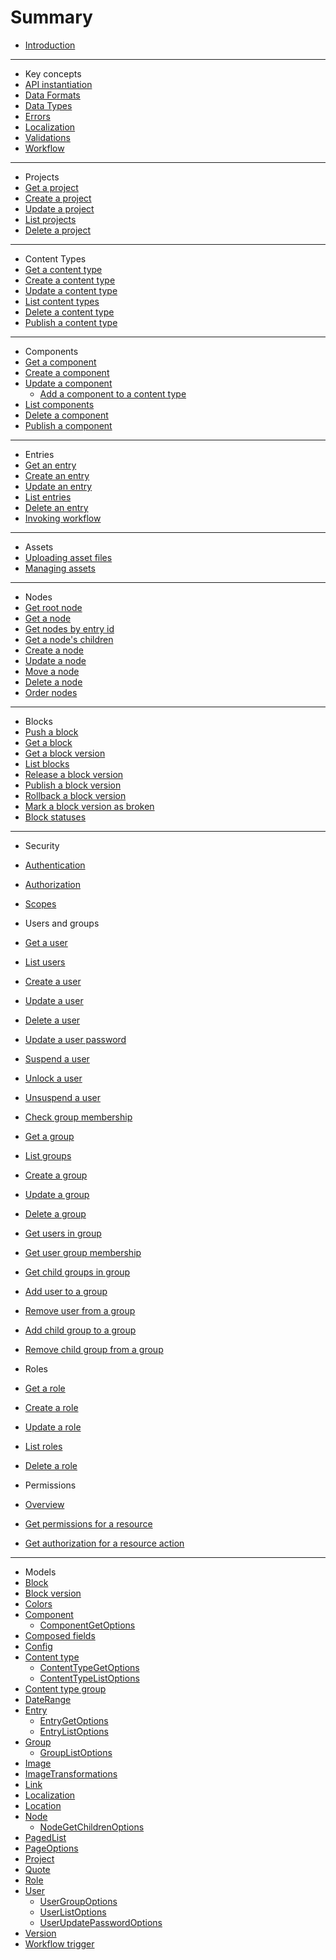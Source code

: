# Summary

* [Introduction](/README.md)

***
* Key concepts
* [API instantiation](key-concepts/api-instantiation.md)
* [Data Formats](/key-concepts/data-formats.md)
* [Data Types](/key-concepts/data-types.md)
* [Errors](/key-concepts/errors.md)
* [Localization](/key-concepts/localization.md)
* [Validations](/key-concepts/validations.md)
* [Workflow](/key-concepts/workflow.md)

***
* Projects
* [Get a project](/projects/get-a-project.md)
* [Create a project](/projects/create-a-project.md)
* [Update a project](/projects/update-a-project.md)
* [List projects](/projects/list-projects.md)
* [Delete a project](/projects/delete-a-project.md)

***
* Content Types
* [Get a content type](/content-types/get-a-content-type.md)
* [Create a content type](/content-types/create-a-content-type.md)
* [Update a content type](/content-types/update-a-content-type.md)
* [List content types](/content-types/list-content-types.md)
* [Delete a content type](/content-types/delete-a-content-type.md)
* [Publish a content type](/content-types/invoking-workflow.md)

***
* Components
* [Get a component](/components/get-a-component.md)
* [Create a component](/components/create-a-component.md)
* [Update a component](/components/update-a-component.md)
    * [Add a component to a content type](/components/add-a-component-to-a-content-type.md)
* [List components](/components/list-components.md)
* [Delete a component](/components/delete-a-component.md)
* [Publish a component](/components/invoking-workflow.md)

***
* Entries
* [Get an entry](/entries/get-an-entry.md)
* [Create an entry](/entries/create-an-entry.md)
* [Update an entry](/entries/update-an-entry.md)
* [List entries](/entries/list-entries.md)
* [Delete an entry](/entries/delete-an-entry.md)
* [Invoking workflow](/entries/invoking-workflow.md)  

***
* Assets
* [Uploading asset files](/assets/upload-asset-file.md)
* [Managing assets](/assets/managing-assets.md)

***
* Nodes
* [Get root node](/nodes/get-root-node.md)
* [Get a node](/nodes/get-a-node.md)
* [Get nodes by entry id](/nodes/get-nodes-by-entryid.md)
* [Get a node's children](/nodes/get-nodes-children.md)
* [Create a node](/nodes/create-a-node.md)
* [Update a node](/nodes/update-a-node.md)
* [Move a node](/nodes/move-a-node.md)
* [Delete a node](/nodes/delete-a-node.md)
* [Order nodes](/nodes/order-nodes.md)

***
* Blocks
* [Push a block](/blocks/push-a-block.md)
* [Get a block](/blocks/get-a-block.md)
* [Get a block version](/blocks/get-block-version.md)
* [List blocks](/blocks/list-blocks.md)
* [Release a block version](/blocks/release-a-block-version.md)
* [Publish a block version](/blocks/publish-a-block-version.md)
* [Rollback a block version](/blocks/rollback-a-block-version.md)
* [Mark a block version as broken](/blocks/mark-block-version-broken.md)
* [Block statuses](/blocks/block-statuses.md)

***
* Security
* [Authentication](security/authentication.md)
* [Authorization](security/authorization.md)
* [Scopes](security/scopes.md)

* Users and groups
* [Get a user](security/users-and-groups/get-a-user.md)
* [List users](security/users-and-groups/list-users.md)
* [Create a user](security/users-and-groups/create-a-user.md)
* [Update a user](security/users-and-groups/update-a-user.md)
* [Delete a user](security/users-and-groups/delete-a-user.md)
* [Update a user password](security/users-and-groups/update-user-password.md)
* [Suspend a user](security/users-and-groups/suspend-a-user.md)
* [Unlock a user](security/users-and-groups/unlock-a-user.md)
* [Unsuspend a user](security/users-and-groups/unsuspend-a-user.md)
* [Check group membership](security/users-and-groups/check-group-membership.md)
* [Get a group](security/users-and-groups/get-a-group.md)
* [List groups](security/users-and-groups/list-groups.md)
* [Create a group](security/users-and-groups/create-a-group.md)
* [Update a group](security/users-and-groups/update-a-group.md)
* [Delete a group](security/users-and-groups/delete-a-group.md)
* [Get users in group](security/users-and-groups/get-users-in-group.md)
* [Get user group membership](security/users-and-groups/get-user-group-membership.md)
* [Get child groups in group](security/users-and-groups/get-groups-in-group.md)
* [Add user to a group](security/users-and-groups/add-user-to-group.md)
* [Remove user from a group](security/users-and-groups/remove-user-from-group.md)
* [Add child group to a group](security/users-and-groups/add-group-to-group.md)
* [Remove child group from a group](security/users-and-groups/remove-group-from-group.md)

* Roles
* [Get a role](/roles/get-a-role.md)
* [Create a role](/roles/create-a-role.md)
* [Update a role](/roles/update-a-role.md)
* [List roles](/roles/list-roles.md)
* [Delete a role](/roles/delete-a-role.md)

* Permissions
* [Overview](/permissions/overview.md)
* [Get permissions for a resource](/permissions/get-permissions-for-a-resource.md)
* [Get authorization for a resource action](/permissions/get-authorization-for-a-resource-action.md)

***
* Models
* [Block](/model/block.md)
* [Block version](/model/block-version.md)
* [Colors](/model/colors.md)
* [Component](/model/component.md)
    * [ComponentGetOptions](/model/component-get-options.md)
* [Composed fields](/model/composed.md)
* [Config](/model/config.md)
* [Content type](/model/content-type.md)
    * [ContentTypeGetOptions](/model/content-type-get-options.md)
    * [ContentTypeListOptions](/model/content-type-list-options.md)
* [Content type group](/model/content-type-group.md)
* [DateRange](/model/date-range.md)
* [Entry](/model/entry.md)
    * [EntryGetOptions](/model/entry-get-options.md)
    * [EntryListOptions](/model/entry-list-options.md)
* [Group](/model/group.md)
    * [GroupListOptions](/model/group-list-options.md)
* [Image](/model/image.md)
* [ImageTransformations](/model/image-transformations.md)
* [Link](/model/link.md)
* [Localization](/localization.md)
* [Location](/model/location.md)
* [Node](/model/node.md)
    * [NodeGetChildrenOptions](/model/node-get-children-options.md)
* [PagedList](/model/paged-list.md)
* [PageOptions](/model/page-options.md)
* [Project](/model/project.md)
* [Quote](/model/quote.md)
* [Role](/model/role.md)
* [User](/model/user.md)
    * [UserGroupOptions](/model/user-group-options.md)
    * [UserListOptions](/model/user-list-options.md)
    * [UserUpdatePasswordOptions](/model/user-update-password-options.md)
* [Version](/model/version.md)
* [Workflow trigger](/model/workflow-trigger.md)

<!-- * [AssetFile](/model/assetfile.md) -->
